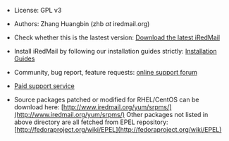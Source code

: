 * License: GPL v3
* Authors: Zhang Huangbin (zhb _at_ iredmail.org)

* Check whether this is the lastest version:
  [Download the latest iRedMail](http://www.iredmail.org/download.html)

* Install iRedMail by following our installation guides strictly:
  [Installation Guides](http://www.iredmail.org/docs/)

* Community, bug report, feature requests:
  [online support forum](https://forum.iredmail.org/)

* [Paid support service](http://www.iredmail.org/support.html)

* Source packages patched or modified for RHEL/CentOS can be download here:
  [http://www.iredmail.org/yum/srpms/](http://www.iredmail.org/yum/srpms/)
  Other packages not listed in above directory are all fetched from EPEL
  repository: [http://fedoraproject.org/wiki/EPEL](http://fedoraproject.org/wiki/EPEL)
